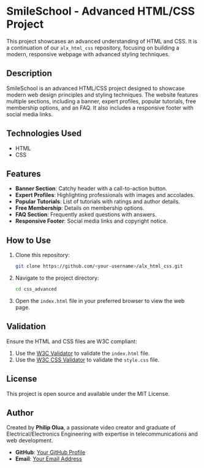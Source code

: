 # SmileSchool - Advanced HTML/CSS Project
This project showcases an advanced understanding of HTML and CSS. It is a continuation of our `alx_html_css` repository, focusing on building a modern, responsive webpage with advanced styling techniques.

## Description
SmileSchool is an advanced HTML/CSS project designed to showcase modern web design principles and styling techniques. The website features multiple sections, including a banner, expert profiles, popular tutorials, free membership options, and an FAQ. It also includes a responsive footer with social media links.

## Technologies Used
- HTML
- CSS

## Features
- **Banner Section**: Catchy header with a call-to-action button.
- **Expert Profiles**: Highlighting professionals with images and accolades.
- **Popular Tutorials**: List of tutorials with ratings and author details.
- **Free Membership**: Details on membership options.
- **FAQ Section**: Frequently asked questions with answers.
- **Responsive Footer**: Social media links and copyright notice.

## How to Use
1. Clone this repository:
   ```bash
   git clone https://github.com/<your-username>/alx_html_css.git
2. Navigate to the project directory:
   ```bash
   cd css_advanced
   ```
3. Open the `index.html` file in your preferred browser to view the web page.

## Validation
Ensure the HTML and CSS files are W3C compliant:
1. Use the [W3C Validator](https://validator.w3.org/) to validate the `index.html` file.
2. Use the [W3C CSS Validator](https://jigsaw.w3.org/css-validator/) to validate the `style.css` file.

## License
This project is open source and available under the MIT License.

## Author
Created by **Philip Olua**, a passionate video creator and graduate of Electrical/Electronics Engineering with expertise in telecommunications and web development. 
- **GitHub**: [Your GitHub Profile](https://github.com/Phils9)
- **Email**: [Your Email Address](philip.thirdangle@gmail.com)
